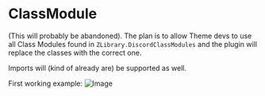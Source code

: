 # ClassModule
(This will probably be abandoned). The plan is to allow Theme devs to use all Class Modules found in `ZLibrary.DiscordClassModules` and the plugin will replace the classes with the correct one.

Imports will (kind of already are) be supported as well. 

First working example:
![Image](https://user-images.githubusercontent.com/67547385/149675325-77d7d444-535a-49cd-b906-956eef6d5dd5.png)
